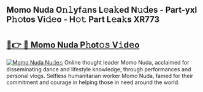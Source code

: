 ## Momo Nuda O𝚗𝚕yf𝚊ns L𝚎a𝚔ed N𝚞𝚍es - Part-yxl P𝚑𝚘tos Vi𝚍𝚎o - H𝚘𝚝 Part L𝚎a𝚔s XR773

# <h2><a href="http://kf9fcp.oniu.top/?m=Momo+Nuda">🔗👉 🔴 Momo Nuda P𝚑ot𝚘𝚜 V𝚒d𝚎o</a></h2>

[![Momo Nuda Nu𝚍e𝚜](https://i.imgur.com/0qMVB7G.gif)](http://kf9fcp.oniu.top/?m=Momo+Nuda)
Online thought leader Momo Nuda, acclaimed for disseminating dance and lifestyle knowledge, through performances and personal vlogs. Selfless humanitarian worker Momo Nuda, famed for their commitment and courage in helping those in need around the world.  
